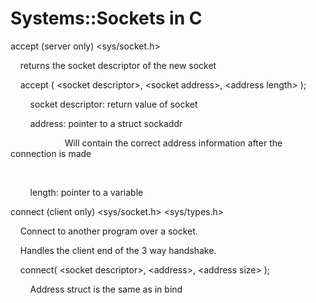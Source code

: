 # Systems::Sockets in C

accept (server only) &lt;sys/socket.h&gt;

  


    returns the socket descriptor of the new socket  


  


    accept ( &lt;socket descriptor&gt;, &lt;socket address&gt;, &lt;address length&gt; );  


  


        socket descriptor: return value of socket  


  


        address: pointer to a struct sockaddr  


                      Will contain the correct address information after the connection is made  


                      

        length: pointer to a variable  


  


connect (client only) &lt;sys/socket.h&gt; &lt;sys/types.h&gt;

  


    Connect to another program over a socket.  


  


    Handles the client end of the 3 way handshake.  


  


    connect( &lt;socket descriptor&gt;, &lt;address&gt;, &lt;address size&gt; );  


  


        Address struct is the same as in bind  


  

